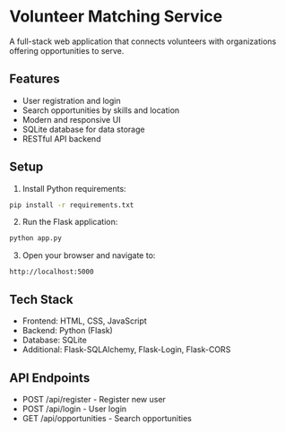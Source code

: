 # Volunteer Matching Service

A full-stack web application that connects volunteers with organizations offering opportunities to serve.

## Features

- User registration and login
- Search opportunities by skills and location
- Modern and responsive UI
- SQLite database for data storage
- RESTful API backend

## Setup

1. Install Python requirements:
```bash
pip install -r requirements.txt
```

2. Run the Flask application:
```bash
python app.py
```

3. Open your browser and navigate to:
```
http://localhost:5000
```

## Tech Stack

- Frontend: HTML, CSS, JavaScript
- Backend: Python (Flask)
- Database: SQLite
- Additional: Flask-SQLAlchemy, Flask-Login, Flask-CORS

## API Endpoints

- POST /api/register - Register new user
- POST /api/login - User login
- GET /api/opportunities - Search opportunities
